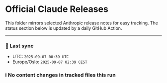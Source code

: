 # Official Claude Releases

This folder mirrors selected Anthropic release notes for easy tracking.
The status section below is updated by a daily GitHub Action.


---

<!-- sync-status:start -->

### 🔄 Last sync
- UTC: `2025-09-07 00:39 UTC`
- Europe/Oslo: `2025-09-07 02:39 CEST`

### ℹ️ No content changes in tracked files this run

<!-- sync-status:end -->




















